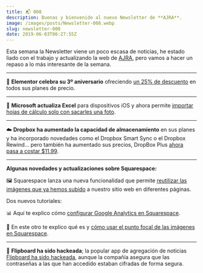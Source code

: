 ```yaml
---
title: 📬 008
description: Buenas y bienvenido al nuevo Newsletter de **AJRA**.
image: /images/posts/Newsletter-008.webp
slug: newsletter-008
date: 2019-06-03T06:27:55Z
---
```


Esta semana la Newsletter viene un poco escasa de noticias, he estado liado con el trabajo y actualizando la web de [AJRA](https://ajra.es/), pero vamos a hacer un repaso a lo más interesante de la semana.

---

🥳 **Elementor celebra su 3º aniversario** ofreciendo [un 25% de descuento](https://ajra.es/blog/elementor-pro-birthday/) en todos sus planes de precio.

---

🧮 **Microsoft actualiza Excel** para dispositivos iOS y ahora permite [importar hojas de cálculo solo con sacarles una foto](https://ajra.es/blog/excel-los-fotos/).

---

☁️ **Dropbox ha aumentado la capacidad de almacenamiento** en sus planes y ha incorporado novedades como el Dropbox Smart Sync o el Dropbox Rewind... pero también ha aumentado sus precios, DropBox Plus [ahora pasa a costar $11.99](https://ajra.es/blog/dropbox-precios/).

---

**Algunas novedades y actualizaciones sobre Squarespace:**

🖼 Squarespace lanza una nueva funcionalidad que permite [reutilizar las imágenes que ya hemos subido](https://ajra.es/blog/squarespace-reutilizar-imagen/) a nuestro sitio web en diferentes páginas.

Dos nuevos tutoriales:

📊 Aquí te explico cómo [configurar Google Analytics en Squarespace](https://ajra.es/blog/squarespacetip5/).

📸 En este otro te explico qué es y [cómo usar el punto focal de las imágenes en Squarespace](https://ajra.es/blog/squarespacetip4/).

---

🔐 **Flipboard ha sido hackeada**; la popular app de agregación de noticias [Flipboard ha sido hackeada](https://hipertextual.com/2019/05/flipboard-acepta-que-ha-sido-hackeado/), aunque la compañía asegura que las contraseñas a las que han accedido estaban cifradas de forma segura.
